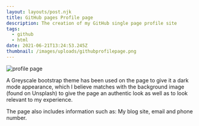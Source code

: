 ```yaml
---
layout: layouts/post.njk
title: GitHub pages Profile page
description: The creation of my GitHub single page profile site
tags:
  - github
  - html
date: 2021-06-21T13:24:53.245Z
thumbnail: /images/uploads/githubprofilepage.png
---
```

![profile page](/images/uploads/githubprofilepage.png)

A Greyscale bootstrap theme has been used on the page to give it a dark mode appearance, which I believe matches with the background image (found on Unsplash) to give the page an authentic look as well as to look relevant to my experience.

The page also includes information such as: My blog site, email and phone number.